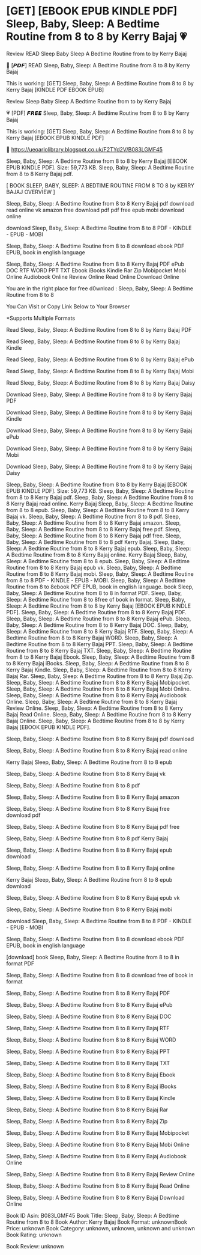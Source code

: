 # [GET] [EBOOK EPUB KINDLE PDF] Sleep, Baby, Sleep: A Bedtime Routine from 8 to 8 by  Kerry Bajaj 💗
Review READ Sleep Baby Sleep A Bedtime Routine from to by Kerry Bajaj

💑 [𝙋𝘿𝙁] READ Sleep, Baby, Sleep: A Bedtime Routine from 8 to 8 by Kerry Bajaj

This is working: [GET] Sleep, Baby, Sleep: A Bedtime Routine from 8 to 8 by Kerry Bajaj [KINDLE PDF EBOOK EPUB]


Review Sleep Baby Sleep A Bedtime Routine from to by Kerry Bajaj

💗 [PDF] 𝙁𝙍𝙀𝙀 Sleep, Baby, Sleep: A Bedtime Routine from 8 to 8 by Kerry Bajaj

This is working: [GET] Sleep, Baby, Sleep: A Bedtime Routine from 8 to 8 by Kerry Bajaj [EBOOK EPUB KINDLE PDF]



📣 https://ueoarlolibrary.blogspot.co.uk/F2TYd2V/B083LGMF45



Sleep, Baby, Sleep: A Bedtime Routine from 8 to 8 by Kerry Bajaj [EBOOK EPUB KINDLE PDF]. Size: 59,773 KB. Sleep, Baby, Sleep: A Bedtime Routine from 8 to 8 Kerry Bajaj pdf.

[ BOOK SLEEP, BABY, SLEEP: A BEDTIME ROUTINE FROM 8 TO 8 by KERRY BAJAJ OVERVIEW ]

Sleep, Baby, Sleep: A Bedtime Routine from 8 to 8 Kerry Bajaj pdf download read online vk amazon free download pdf pdf free epub mobi download online

download Sleep, Baby, Sleep: A Bedtime Routine from 8 to 8 PDF - KINDLE - EPUB - MOBI

Sleep, Baby, Sleep: A Bedtime Routine from 8 to 8 download ebook PDF EPUB, book in english language

Sleep, Baby, Sleep: A Bedtime Routine from 8 to 8 Kerry Bajaj PDF ePub DOC RTF WORD PPT TXT Ebook iBooks Kindle Rar Zip Mobipocket Mobi Online Audiobook Online Review Online Read Online Download Online

You are in the right place for free d0wnload : Sleep, Baby, Sleep: A Bedtime Routine from 8 to 8

You Can Visit or Copy Link Below to Your Browser

*Supports Multiple Formats

Read Sleep, Baby, Sleep: A Bedtime Routine from 8 to 8 by Kerry Bajaj PDF

Read Sleep, Baby, Sleep: A Bedtime Routine from 8 to 8 by Kerry Bajaj Kindle

Read Sleep, Baby, Sleep: A Bedtime Routine from 8 to 8 by Kerry Bajaj ePub

Read Sleep, Baby, Sleep: A Bedtime Routine from 8 to 8 by Kerry Bajaj Mobi

Read Sleep, Baby, Sleep: A Bedtime Routine from 8 to 8 by Kerry Bajaj Daisy

Download Sleep, Baby, Sleep: A Bedtime Routine from 8 to 8 by Kerry Bajaj PDF

Download Sleep, Baby, Sleep: A Bedtime Routine from 8 to 8 by Kerry Bajaj Kindle

Download Sleep, Baby, Sleep: A Bedtime Routine from 8 to 8 by Kerry Bajaj ePub

Download Sleep, Baby, Sleep: A Bedtime Routine from 8 to 8 by Kerry Bajaj Mobi

Download Sleep, Baby, Sleep: A Bedtime Routine from 8 to 8 by Kerry Bajaj Daisy

Sleep, Baby, Sleep: A Bedtime Routine from 8 to 8 by Kerry Bajaj [EBOOK EPUB KINDLE PDF]. Size: 59,773 KB. Sleep, Baby, Sleep: A Bedtime Routine from 8 to 8 Kerry Bajaj pdf. Sleep, Baby, Sleep: A Bedtime Routine from 8 to 8 Kerry Bajaj read online. Kerry Bajaj Sleep, Baby, Sleep: A Bedtime Routine from 8 to 8 epub. Sleep, Baby, Sleep: A Bedtime Routine from 8 to 8 Kerry Bajaj vk. Sleep, Baby, Sleep: A Bedtime Routine from 8 to 8 pdf. Sleep, Baby, Sleep: A Bedtime Routine from 8 to 8 Kerry Bajaj amazon. Sleep, Baby, Sleep: A Bedtime Routine from 8 to 8 Kerry Bajaj free pdf. Sleep, Baby, Sleep: A Bedtime Routine from 8 to 8 Kerry Bajaj pdf free. Sleep, Baby, Sleep: A Bedtime Routine from 8 to 8 pdf Kerry Bajaj. Sleep, Baby, Sleep: A Bedtime Routine from 8 to 8 Kerry Bajaj epub. Sleep, Baby, Sleep: A Bedtime Routine from 8 to 8 Kerry Bajaj online. Kerry Bajaj Sleep, Baby, Sleep: A Bedtime Routine from 8 to 8 epub. Sleep, Baby, Sleep: A Bedtime Routine from 8 to 8 Kerry Bajaj epub vk. Sleep, Baby, Sleep: A Bedtime Routine from 8 to 8 Kerry Bajaj mobi. Sleep, Baby, Sleep: A Bedtime Routine from 8 to 8 PDF - KINDLE - EPUB - MOBI. Sleep, Baby, Sleep: A Bedtime Routine from 8 to 8ebook PDF EPUB, book in english language. book Sleep, Baby, Sleep: A Bedtime Routine from 8 to 8 in format PDF. Sleep, Baby, Sleep: A Bedtime Routine from 8 to 8free of book in format. Sleep, Baby, Sleep: A Bedtime Routine from 8 to 8 by Kerry Bajaj [EBOOK EPUB KINDLE PDF]. Sleep, Baby, Sleep: A Bedtime Routine from 8 to 8 Kerry Bajaj PDF. Sleep, Baby, Sleep: A Bedtime Routine from 8 to 8 Kerry Bajaj ePub. Sleep, Baby, Sleep: A Bedtime Routine from 8 to 8 Kerry Bajaj DOC. Sleep, Baby, Sleep: A Bedtime Routine from 8 to 8 Kerry Bajaj RTF. Sleep, Baby, Sleep: A Bedtime Routine from 8 to 8 Kerry Bajaj WORD. Sleep, Baby, Sleep: A Bedtime Routine from 8 to 8 Kerry Bajaj PPT. Sleep, Baby, Sleep: A Bedtime Routine from 8 to 8 Kerry Bajaj TXT. Sleep, Baby, Sleep: A Bedtime Routine from 8 to 8 Kerry Bajaj Ebook. Sleep, Baby, Sleep: A Bedtime Routine from 8 to 8 Kerry Bajaj iBooks. Sleep, Baby, Sleep: A Bedtime Routine from 8 to 8 Kerry Bajaj Kindle. Sleep, Baby, Sleep: A Bedtime Routine from 8 to 8 Kerry Bajaj Rar. Sleep, Baby, Sleep: A Bedtime Routine from 8 to 8 Kerry Bajaj Zip. Sleep, Baby, Sleep: A Bedtime Routine from 8 to 8 Kerry Bajaj Mobipocket. Sleep, Baby, Sleep: A Bedtime Routine from 8 to 8 Kerry Bajaj Mobi Online. Sleep, Baby, Sleep: A Bedtime Routine from 8 to 8 Kerry Bajaj Audiobook Online. Sleep, Baby, Sleep: A Bedtime Routine from 8 to 8 Kerry Bajaj Review Online. Sleep, Baby, Sleep: A Bedtime Routine from 8 to 8 Kerry Bajaj Read Online. Sleep, Baby, Sleep: A Bedtime Routine from 8 to 8 Kerry Bajaj Online. Sleep, Baby, Sleep: A Bedtime Routine from 8 to 8 by Kerry Bajaj [EBOOK EPUB KINDLE PDF].

Sleep, Baby, Sleep: A Bedtime Routine from 8 to 8 Kerry Bajaj pdf download

Sleep, Baby, Sleep: A Bedtime Routine from 8 to 8 Kerry Bajaj read online

Kerry Bajaj Sleep, Baby, Sleep: A Bedtime Routine from 8 to 8 epub

Sleep, Baby, Sleep: A Bedtime Routine from 8 to 8 Kerry Bajaj vk

Sleep, Baby, Sleep: A Bedtime Routine from 8 to 8 pdf

Sleep, Baby, Sleep: A Bedtime Routine from 8 to 8 Kerry Bajaj amazon

Sleep, Baby, Sleep: A Bedtime Routine from 8 to 8 Kerry Bajaj free download pdf

Sleep, Baby, Sleep: A Bedtime Routine from 8 to 8 Kerry Bajaj pdf free

Sleep, Baby, Sleep: A Bedtime Routine from 8 to 8 pdf Kerry Bajaj

Sleep, Baby, Sleep: A Bedtime Routine from 8 to 8 Kerry Bajaj epub download

Sleep, Baby, Sleep: A Bedtime Routine from 8 to 8 Kerry Bajaj online

Kerry Bajaj Sleep, Baby, Sleep: A Bedtime Routine from 8 to 8 epub download

Sleep, Baby, Sleep: A Bedtime Routine from 8 to 8 Kerry Bajaj epub vk

Sleep, Baby, Sleep: A Bedtime Routine from 8 to 8 Kerry Bajaj mobi

download Sleep, Baby, Sleep: A Bedtime Routine from 8 to 8 PDF - KINDLE - EPUB - MOBI

Sleep, Baby, Sleep: A Bedtime Routine from 8 to 8 download ebook PDF EPUB, book in english language

[download] book Sleep, Baby, Sleep: A Bedtime Routine from 8 to 8 in format PDF

Sleep, Baby, Sleep: A Bedtime Routine from 8 to 8 download free of book in format

Sleep, Baby, Sleep: A Bedtime Routine from 8 to 8 Kerry Bajaj PDF

Sleep, Baby, Sleep: A Bedtime Routine from 8 to 8 Kerry Bajaj ePub

Sleep, Baby, Sleep: A Bedtime Routine from 8 to 8 Kerry Bajaj DOC

Sleep, Baby, Sleep: A Bedtime Routine from 8 to 8 Kerry Bajaj RTF

Sleep, Baby, Sleep: A Bedtime Routine from 8 to 8 Kerry Bajaj WORD

Sleep, Baby, Sleep: A Bedtime Routine from 8 to 8 Kerry Bajaj PPT

Sleep, Baby, Sleep: A Bedtime Routine from 8 to 8 Kerry Bajaj TXT

Sleep, Baby, Sleep: A Bedtime Routine from 8 to 8 Kerry Bajaj Ebook

Sleep, Baby, Sleep: A Bedtime Routine from 8 to 8 Kerry Bajaj iBooks

Sleep, Baby, Sleep: A Bedtime Routine from 8 to 8 Kerry Bajaj Kindle

Sleep, Baby, Sleep: A Bedtime Routine from 8 to 8 Kerry Bajaj Rar

Sleep, Baby, Sleep: A Bedtime Routine from 8 to 8 Kerry Bajaj Zip

Sleep, Baby, Sleep: A Bedtime Routine from 8 to 8 Kerry Bajaj Mobipocket

Sleep, Baby, Sleep: A Bedtime Routine from 8 to 8 Kerry Bajaj Mobi Online

Sleep, Baby, Sleep: A Bedtime Routine from 8 to 8 Kerry Bajaj Audiobook Online

Sleep, Baby, Sleep: A Bedtime Routine from 8 to 8 Kerry Bajaj Review Online

Sleep, Baby, Sleep: A Bedtime Routine from 8 to 8 Kerry Bajaj Read Online

Sleep, Baby, Sleep: A Bedtime Routine from 8 to 8 Kerry Bajaj Download Online

Book ID Asin: B083LGMF45
Book Title: Sleep, Baby, Sleep: A Bedtime Routine from 8 to 8
Book Author: Kerry Bajaj
Book Format: unknownBook Price: unknown
Book Category: unknown, unknown, unknown and unknown
Book Rating: unknown

Book Review: unknown
